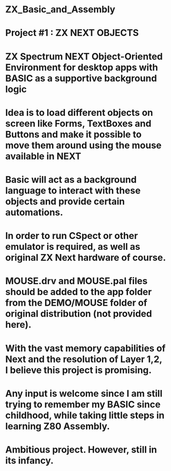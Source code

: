 # ZX_Basic_and_Assembly
# Project #1 : ZX NEXT OBJECTS
# ZX Spectrum NEXT Object-Oriented Environment for desktop apps with BASIC as a supportive background logic
# Idea is to load different objects on screen like Forms, TextBoxes and Buttons and make it possible to move them around using the mouse available in NEXT
# Basic will act as a background language to interact with these objects and provide certain automations.
# In order to run CSpect or other emulator is required, as well as original ZX Next hardware of course.
# MOUSE.drv and MOUSE.pal files should be added to the app folder from the DEMO/MOUSE folder of original distribution (not provided here).
# With the vast memory capabilities of Next and the resolution of Layer 1,2, I believe this project is promising.
# Any input is welcome since I am still trying to remember my BASIC since childhood, while taking little steps in learning Z80 Assembly.
# Ambitious project. However, still in its infancy.
